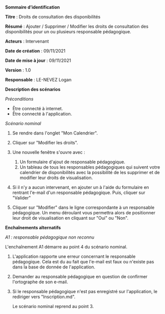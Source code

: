 **Sommaire d’identification**

  **Titre** : Droits de consultation des disponibilités

  **Résumé** : Ajouter / Supprimer / Modifier les droits de consultation des disponibilités pour un ou plusieurs responsable pédagogique.

  **Acteurs** : Intervenant

  **Date de création** : 09/11/2021

  **Date de mise à jour**  : 09/11/2021

  **Version** : 1.0

  **Responsable** : LE-NEVEZ Logan



**Description des scénarios**

*Préconditions*

- Être connecté à internet.
- Être connecté à l'application.

*Scénario nominal*

1. Se rendre dans l'onglet "Mon Calendrier".
2. Cliquer sur "Modifier les droits".
3. Une nouvelle fenêtre s'ouvre avec : 
   1. Un formulaire d'ajout de responsable pédagogique.
   2. Un tableau de tous les responsables pédagogiques qui suivent votre calendrier de disponibilités avec la possibilité de les supprimer et de modifier leur droits de visualisation.

4. Si il n'y a aucun intervenant, en ajouter un à l'aide du formulaire en rentrant l'e-mail d'un responsable pédagogique. Puis, cliquer sur "Valider"
5. Cliquer sur "Modifier" dans le ligne correspondante à un responsable pédagogique. Un menu déroulant vous permettra alors de positionner leur droit de visualisation en cliquant sur "Oui" ou "Non".

**Enchaînements alternatifs**

*A1 : responsable pédagogique non reconnu*

L'enchaînement A1 démarre au point 4 du scénario nominal.

1. L'application rapporte une erreur concernant le responsable pédagogique. Cela est du au fait que l'e-mail est faux ou n'existe pas dans la base de donnée de l'application.

2. Demander au responsable pédagogique en question de confirmer l'ortographe de son e-mail.

3. Si le responsable pédagogique n'est pas enregistré sur l'application, le rediriger vers "Inscription.md".

   Le scénario nominal reprend au point 3.